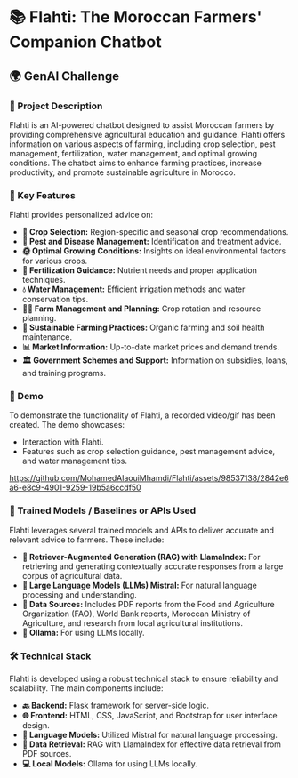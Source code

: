 # 📚 Flahti: The Moroccan Farmers' Companion Chatbot

## 🌍 GenAI Challenge
### 📖 Project Description
Flahti is an AI-powered chatbot designed to assist Moroccan farmers by providing comprehensive agricultural education and guidance. Flahti offers information on various aspects of farming, including crop selection, pest management, fertilization, water management, and optimal growing conditions. The chatbot aims to enhance farming practices, increase productivity, and promote sustainable agriculture in Morocco.

### 🌿 Key Features
Flahti provides personalized advice on:

- **🌾 Crop Selection:** Region-specific and seasonal crop recommendations.
- **🐛 Pest and Disease Management:** Identification and treatment advice.
- **🌞 Optimal Growing Conditions:** Insights on ideal environmental factors for various crops.
- **🌱 Fertilization Guidance:** Nutrient needs and proper application techniques.
- **💧 Water Management:** Efficient irrigation methods and water conservation tips.
- **🧑‍🌾 Farm Management and Planning:** Crop rotation and resource planning.
- **🌱 Sustainable Farming Practices:** Organic farming and soil health maintenance.
- **📊 Market Information:** Up-to-date market prices and demand trends.
- **🏛️ Government Schemes and Support:** Information on subsidies, loans, and training programs.


### 🎥 Demo
To demonstrate the functionality of Flahti, a recorded video/gif has been created. The demo showcases:

- Interaction with Flahti.
- Features such as crop selection guidance, pest management advice, and water management tips.

https://github.com/MohamedAlaouiMhamdi/Flahti/assets/98537138/2842e6a6-e8c9-4901-9259-19b5a6ccdf50



### 🤖 Trained Models / Baselines or APIs Used
Flahti leverages several trained models and APIs to deliver accurate and relevant advice to farmers. These include:

- **📝 Retriever-Augmented Generation (RAG) with LlamaIndex:** For retrieving and generating contextually accurate responses from a large corpus of agricultural data.
- **🧠 Large Language Models (LLMs) Mistral:** For natural language processing and understanding.
- **📄 Data Sources:** Includes PDF reports from the Food and Agriculture Organization (FAO), World Bank reports, Moroccan Ministry of Agriculture, and research from local agricultural institutions.
- **🦙 Ollama:** For using LLMs locally.



### 🛠️ Technical Stack
Flahti is developed using a robust technical stack to ensure reliability and scalability. The main components include:

- **🔙 Backend:** Flask framework for server-side logic.
- **🌐 Frontend:** HTML, CSS, JavaScript, and Bootstrap for user interface design.
- **🧠 Language Models:** Utilized Mistral for natural language processing.
- **📄 Data Retrieval:** RAG with LlamaIndex for effective data retrieval from PDF sources.
- **💻 Local Models:** Ollama for using LLMs locally.

